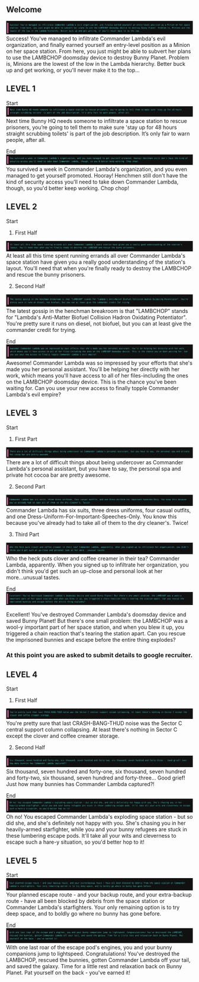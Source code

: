 ## Welcome
<img src="https://github.com/raghavpatnecha/Foobar/blob/master/screenshot/welcome.png">
Success! You've managed to infiltrate Commander Lambda's evil organization, and finally earned yourself an entry-level position as a Minion on her space station. From here, you just might be able to subvert her plans to use the LAMBCHOP doomsday device to destroy Bunny Planet. Problem is, Minions are the lowest of the low in the Lambda hierarchy. Better buck up and get working, or you'll never make it to the top...

## LEVEL 1
Start
<img src="https://github.com/raghavpatnecha/Foobar/blob/master/screenshot/lvl1_st.png">
Next time Bunny HQ needs someone to infiltrate a space station to rescue prisoners, you’re going to tell them to make sure 'stay up for 48 hours straight scrubbing toilets' is part of the job description. It’s only fair to warn people, after all.

End
<img src="https://github.com/raghavpatnecha/Foobar/blob/master/screenshot/lvl1_en.png">
You survived a week in Commander Lambda's organization, and you even managed to get yourself promoted. Hooray! Henchmen still don't have the kind of security access you'll need to take down Commander Lambda, though, so you'd better keep working. Chop chop!

## LEVEL 2 
Start

1) First Half
<img src="https://github.com/raghavpatnecha/Foobar/blob/master/screenshot/lvl2st.png">
At least all this time spent running errands all over Commander Lambda's space station have given you a really good understanding of the station's layout. You'll need that when you're finally ready to destroy the LAMBCHOP and rescue the bunny prisoners.

2) Second Half
<img src="https://github.com/raghavpatnecha/Foobar/blob/master/screenshot/lvl250.png">
The latest gossip in the henchman breakroom is that "LAMBCHOP" stands for "Lambda's Anti-Matter Biofuel Collision Hadron Oxidating Potentiator". You're pretty sure it runs on diesel, not biofuel, but you can at least give the commander credit for trying.

End
<img src="https://github.com/raghavpatnecha/Foobar/blob/master/screenshot/lvl2en.png">
Awesome! Commander Lambda was so impressed by your efforts that she's made you her personal assistant. You'll be helping her directly with her work, which means you'll have access to all of her files-including the ones on the LAMBCHOP doomsday device. This is the chance you've been waiting for. Can you use your new access to finally topple Commander Lambda's evil empire?

## LEVEL 3
Start

1) First Part
<img src="https://github.com/raghavpatnecha/Foobar/blob/master/screenshot/lvl3st.png">
There are a lot of difficult things about being undercover as Commander Lambda's personal assistant, but you have to say, the personal spa and private hot cocoa bar are pretty awesome.

2) Second Part
<img src="https://github.com/raghavpatnecha/Foobar/blob/master/screenshot/lvl333.png">
Commander Lambda has six suits, three dress uniforms, four casual outfits, and one Dress-Uniform-For-Important-Speeches-Only. You know this because you've already had to take all of them to the dry cleaner's. Twice!

3) Third Part
<img src="https://github.com/raghavpatnecha/Foobar/blob/master/screenshot/lvl366.png">
Who the heck puts clover and coffee creamer in their tea? Commander Lambda, apparently. When you signed up to infiltrate her organization, you didn't think you'd get such an up-close and personal look at her more...unusual tastes.

End
<img src="https://github.com/raghavpatnecha/Foobar/blob/master/screenshot/lvl3en.png">

Excellent! You've destroyed Commander Lambda's doomsday device and saved Bunny Planet! But there's one small problem: the LAMBCHOP was a wool-y important part of her space station, and when you blew it up, you triggered a chain reaction that's tearing the station apart. Can you rescue the imprisoned bunnies and escape before the entire thing explodes?

### At this point you are asked to submit details to google recruiter.

## LEVEL 4
Start

1) First Half
<img src="https://github.com/raghavpatnecha/Foobar/blob/master/screenshot/lvl4st.png">
You're pretty sure that last CRASH-BANG-THUD noise was the Sector C central support column collapsing. At least there's nothing in Sector C except the clover and coffee creamer storage.

2) Second Half
<img src="https://github.com/raghavpatnecha/Foobar/blob/master/screenshot/lvl450.png">
Six thousand, seven hundred and forty-one, six thousand, seven hundred and forty-two, six thousand, seven hundred and forty-three... Good grief! Just how many bunnies has Commander Lambda captured?!

End
<img src="https://github.com/raghavpatnecha/Foobar/blob/master/screenshot/lvl4en.png">
Oh no! You escaped Commander Lambda's exploding space station - but so did she, and she's definitely not happy with you. She's chasing you in her heavily-armed starfighter, while you and your bunny refugees are stuck in these lumbering escape pods. It'll take all your wits and cleverness to escape such a hare-y situation, so you'd better hop to it!

## LEVEL 5
Start
<img src="https://github.com/raghavpatnecha/Foobar/blob/master/screenshot/lvl5st.png">
Your planned escape route - and your backup route, and your extra-backup route - have all been blocked by debris from the space station or Commander Lambda's starfighters. Your only remaining option is to try deep space, and to boldly go where no bunny has gone before.

End
<img src="https://github.com/raghavpatnecha/Foobar/blob/master/screenshot/lvl5_en.png">
With one last roar of the escape pod's engines, you and your bunny companions jump to lightspeed. Congratulations! You've destroyed the LAMBCHOP, rescued the bunnies, gotten Commander Lambda off your tail, and saved the galaxy. Time for a little rest and relaxation back on Bunny Planet. Pat yourself on the back - you've earned it!
